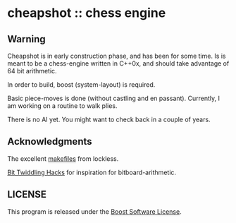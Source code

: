 # cheapshot :: chess engine

## Warning

Cheapshot is in early construction phase, and has been for some time.
Is is meant to be a chess-engine written in C++0x, and should take advantage of 64 bit arithmetic.

In order to build, boost (system-layout) is required.

Basic piece-moves is done (without castling and en passant). 
Currently, I am working on a routine to walk plies. 

There is no AI yet. You might want to check back in a couple of years.

## Acknowledgments

The excellent [makefiles](http://locklessinc.com/articles/makefile_tricks/) from lockless.

[Bit Twiddling Hacks](http://graphics.stanford.edu/~seander/bithacks.html) for inspiration for bitboard-arithmetic.

## LICENSE

This program is released under the [Boost Software License](http://www.boost.org/LICENSE_1_0.txt).
